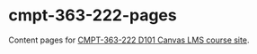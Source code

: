 # cmpt-363-222-pages

Content pages for [CMPT-363-222 D101 Canvas LMS course site](https://canvas.sfu.ca/courses/76289).
